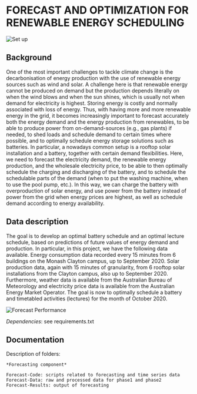 # FORECAST AND OPTIMIZATION FOR RENEWABLE ENERGY SCHEDULING

![Set up](https://github.com/gno-lit/DSI/blob/main/Module%203/Twist/Pictures/image.png)

## Background
One of the most important challenges to tackle climate change is the decarbonisation of energy production with the use of renewable energy sources such as wind and solar. A challenge here is that renewable energy cannot be produced on demand but the production depends literally on when the wind blows and when the sun shines, which is usually not when demand for electricity is highest. Storing energy is costly and normally associated with loss of energy. Thus, with having more and more renewable energy in the grid, it becomes increasingly important to forecast accurately both the energy demand and the energy production from renewables, to be able to produce power from on-demand-sources (e.g., gas plants) if needed, to shed loads and schedule demand to certain times where possible, and to optimally schedule energy storage solutions such as batteries. In particular, a nowadays common setup is a rooftop solar installation and a battery, together with certain demand flexibilities. Here, we need to forecast the electricity demand, the renewable energy production, and the wholesale electricity price, to be able to then optimally schedule the charging and discharging of the battery, and to schedule the schedulable parts of the demand (when to put the washing machine, when to use the pool pump, etc.). In this way, we can charge the battery with overproduction of solar energy, and use power from the battery instead of power from the grid when energy prices are highest, as well as schedule demand according to energy availability.

## Data description
The goal is to develop an optimal battery schedule and an optimal lecture schedule, based on predictions of future values of energy demand and production. In particular, in this project, we have the following data available. Energy consumption data recorded every 15 minutes from 6 buildings on the Monash Clayton campus, up to September 2020. Solar production data, again with 15 minutes of granularity, from 6 rooftop solar installations from the Clayton campus, also up to September 2020. Furthermore, weather data is available from the Australian Bureau of Meteorology and electricity price data is available from the Australian Energy Market Operator. The goal is now to optimally schedule a battery and timetabled activities (lectures) for the month of October 2020.

![Forecast Performance](https://github.com/gno-lit/DSI/blob/main/Module%203/Twist/Pictures/image.png)

*Dependencies*: see requirements.txt

## Documentation

Description of folders:
```
*Forecasting component*

Forecast-Code: scripts related to forecasting and time series data
Forecast-Data: raw and processed data for phase1 and phase2
Forecast-Results: output of forecasting

